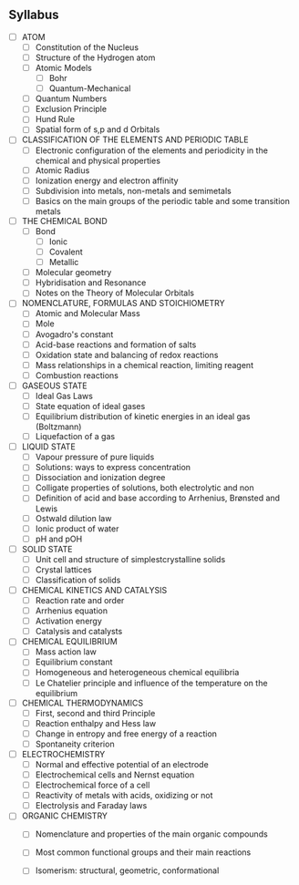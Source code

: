## Syllabus

* [ ] ATOM 
    * [ ] Constitution of the Nucleus
    * [ ] Structure of the Hydrogen atom
    * [ ] Atomic Models   
        * [ ] Bohr
        * [ ] Quantum-Mechanical
    * [ ] Quantum Numbers
    * [ ] Exclusion Principle
    * [ ] Hund Rule
    * [ ] Spatial form of s,p and d Orbitals

* [ ] CLASSIFICATION OF THE ELEMENTS AND PERIODIC TABLE
    * [ ] Electronic configuration of the elements and periodicity in the chemical and physical properties
    * [ ] Atomic Radius
    * [ ] Ionization energy and electron affinity
    * [ ] Subdivision into metals, non-metals and semimetals
    * [ ] Basics on the main groups of the periodic table and some transition metals

* [ ] THE CHEMICAL BOND
    * [ ] Bond
        * [ ] Ionic
        * [ ] Covalent
        * [ ] Metallic
    * [ ] Molecular geometry
    * [ ] Hybridisation and Resonance
    * [ ] Notes on the Theory of Molecular Orbitals

* [ ] NOMENCLATURE, FORMULAS AND STOICHIOMETRY
    * [ ] Atomic and Molecular Mass
    * [ ] Mole
    * [ ] Avogadro's constant
    * [ ] Acid-base reactions and formation of salts
    * [ ] Oxidation state and balancing of redox reactions
    * [ ] Mass relationships in a chemical reaction, limiting reagent
    * [ ] Combustion reactions
   
* [ ] GASEOUS STATE
    * [ ] Ideal Gas Laws
    * [ ] State equation of ideal gases
    * [ ] Equilibrium distribution of kinetic energies in an ideal gas (Boltzmann)
    * [ ] Liquefaction of a gas
    
 * [ ] LIQUID STATE
    * [ ] Vapour pressure of pure liquids
    * [ ] Solutions: ways to express concentration
    * [ ] Dissociation and ionization degree
    * [ ] Colligate properties of solutions, both electrolytic and non
    * [ ] Definition of acid and base according to Arrhenius, Brønsted and Lewis
    * [ ] Ostwald dilution law
    * [ ] Ionic product of water
    * [ ] pH and pOH
 
 * [ ] SOLID STATE
    * [ ] Unit cell and structure of simplestcrystalline solids
    * [ ] Crystal lattices
    * [ ] Classification of solids
   
 * [ ] CHEMICAL KINETICS AND CATALYSIS
    * [ ] Reaction rate and order
    * [ ] Arrhenius equation
    * [ ] Activation energy
    * [ ] Catalysis and catalysts
 
 * [ ] CHEMICAL EQUILIBRIUM
    * [ ] Mass action law
    * [ ] Equilibrium constant
    * [ ] Homogeneous and heterogeneous chemical equilibria
    * [ ] Le Chatelier principle and influence of the temperature on the equilibrium
  
 * [ ] CHEMICAL THERMODYNAMICS
    * [ ] First, second and third Principle
    * [ ] Reaction enthalpy and Hess law
    * [ ] Change in entropy and free energy of a reaction
    * [ ] Spontaneity criterion
    
 * [ ] ELECTROCHEMISTRY
    * [ ] Normal and effective potential of an electrode
    * [ ] Electrochemical cells and Nernst equation
    * [ ] Electrochemical force of a cell
    * [ ] Reactivity of metals with acids, oxidizing or not
    * [ ] Electrolysis and Faraday laws
   
 * [ ] ORGANIC CHEMISTRY
     * [ ] Nomenclature and properties of the main organic compounds
     * [ ] Most common functional groups and their main reactions
     * [ ] Isomerism: structural, geometric, conformational

    
